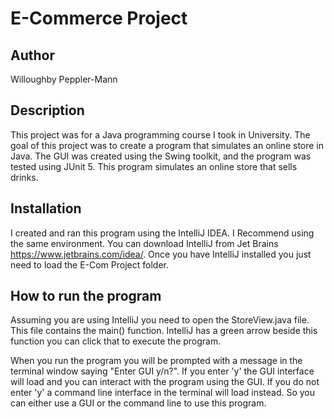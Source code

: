 # E-Commerce Project

## Author
Willoughby Peppler-Mann

## Description
This project was for a Java programming course I took in University.
The goal of this project was to create a program that simulates an online store in Java. The GUI was created using the Swing toolkit, and the program was tested using JUnit 5. This program simulates an online store that sells drinks.


## Installation
I created and ran this program using the IntelliJ IDEA. I Recommend using the same environment. You can download IntelliJ from Jet Brains https://www.jetbrains.com/idea/. Once you have IntelliJ installed you just need to load the E-Com Project folder.

## How to run the program
Assuming you are using IntelliJ you need to open the StoreView.java file. This file contains the main() function. IntelliJ has a green arrow beside this function you can click that to execute the program.

When you run the program you will be prompted with a message in the terminal window saying "Enter GUI y/n?". If you enter 'y' the GUI interface will load and you can interact with the program using the GUI. If you do not enter 'y' a command line interface in the terminal will load instead. So you can either use a GUI or the command line to use this program. 

